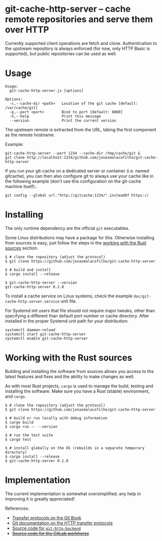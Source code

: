 git-cache-http-server – cache remote repositories and serve them over HTTP
==========================================================================

Currently supported client operations are fetch and clone.  Authentication to
the upstream repository is always enforced (for now, only HTTP Basic is
supported), but public repositories can be used as well.

# Usage

```
Usage:
  git-cache-http-server.js [options]

Options:
  -c,--cache-dir <path>   Location of the git cache [default: /var/cache/git]
  -p,--port <port>        Bind to port [default: 8080]
  -h,--help               Print this message
  --version               Print the current version
```

The upstream remote is extracted from the URL, taking the first component as
the remote hostname.

Example:

```
git-cache-http-server --port 1234 --cache-dir /tmp/cache/git &
git clone http://localhost:1234/github.com/jonasmalacofilho/git-cache-http-server
```

If you run your git-cache on a dedicated server or container (i.e. named
gitcache), you can then also configure git to always use your cache like in the
following example (don't use this configuration on the git-cache machine
itself):.

```
git config --global url."http://gitcache:1234/".insteadOf https://
```

# Installing

The only runtime dependency are the official `git` executables.

Some Linux distributions may have a package for this.  Otherwise installing
from sources is easy, just follow the steps in the [working with the Rust
sources](#working-with-the-rust-sources) section.

```
$ # clone the repository (adjust the protocol)
$ git clone https://github.com/jonasmalacofilho/git-cache-http-server

$ # build and install
$ cargo install --release

$ git-cache-http-server --version
git-cache-http-server 0.1.0
```

To install a cache service on Linux systems, check the example
`doc/git-cache-http-server.service` unit file.

For Systemd init users that file should not require major tweaks, other than
specifying a different than default port number or cache directory.  After
installed in the proper Systemd unit path for your distribution:

```
systemctl daemon-reload
systemctl start git-cache-http-server
systemctl enable git-cache-http-server
```

# Working with the Rust sources

Building and installing the software from sources allows you access to the
latest features and fixes and the ability to make changes as well.

As with most Rust projects, `cargo` is used to manage the build, testing and
installing the software.  Make sure you have a Rust (stable) environment, and
`cargo`.

```
$ # clone the repository (adjust the protocol)
$ git clone https://github.com/jonasmalacofilho/git-cache-http-server

$ # build or run locally with debug information
$ cargo build
$ cargo run -- --version

$ # run the test suite
$ cargo test

$ # install globally on the OS (rebuilds in a separate temporary directory)
$ cargo install --release
$ git-cache-http-server 0.1.0
```

# Implementation

The current implementation is somewhat oversimplified; any help in improving it
is greatly appreciated!

References:

 - [Transfer protocols on the Git Book](http://git-scm.com/book/en/v2/Git-Internals-Transfer-Protocols)
 - [Git documentation on the HTTP transfer protocols](https://github.com/git/git/blob/master/Documentation/technical/http-protocol.txt)
 - [Source code for `git-http-backend`](https://github.com/git/git/blob/master/http-backend.c)
 - [~~Source code for the GitLab workhorse~~](https://gitlab.com/gitlab-org/gitlab-workhorse/blob/master/handlers.go)
